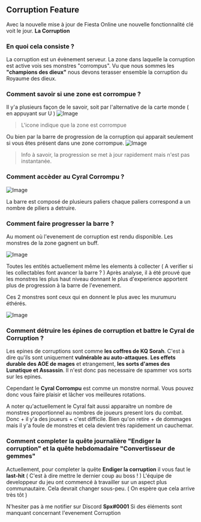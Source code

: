 ## Corruption Feature

Avec la nouvelle mise à jour de Fiesta Online une nouvelle fonctionnalité clé voit le jour.
**La Corruption**

### En quoi cela consiste ?

La corruption est un évènement serveur. La zone dans laquelle la corruption est active vois ses monstres "corrompus".
Vu que nous sommes les **"champions des dieux"** nous devons terasser ensemble la corruption du Royaume des dieux.

### Comment savoir si une zone est corrompue ?

Il y'a plusieurs façon de le savoir, soit par l'alternative de la carte monde ( en appuyant sur U )
![Image](https://i.imgur.com/4zz2714.png)
> L'icone indique que la zone est corrompue 

Ou bien par la barre de progression de la corruption qui apparait seulement si vous êtes présent dans une zone corrompue.
![Image](https://i.imgur.com/1JHGT7Z.png)
> Info à savoir, la progression se met à jour rapidement mais n'est pas instantanée.


### Comment accèder au Cyral Corrompu ?

![Image](https://i.imgur.com/cXeuSdu.png)

La barre est composé de plusieurs paliers chaque paliers correspond a un nombre de piliers a detruire.


### Comment faire progresser la barre ?

Au moment où l'evenement de corruption est rendu disponible. Les monstres de la zone gagnent un buff.

![Image](https://i.imgur.com/jK1XWZd.png)

Toutes les entités actuellement même les elements à collecter ( A verifier si les collectables font avancer la barre ? )
Après analyse, il à été prouvé que les monstres les plus haut niveau donnant le plus d'experience apportent plus de progression à la barre de l'evenement.

Ces 2 monstres sont ceux qui en donnent le plus avec les murumuru éthérés.

![Image](https://i.imgur.com/GxQ5q88.png)


### Comment détruire les épines de corruption et battre le Cyral de Corruption ?

Les epines de corruptions sont comme **les coffres de KQ Sorah**. C'est à dire qu'ils sont uniquement **vulnérable au auto-attaques**. **Les effets durable des AOE de mages** et etrangement, **les sorts d'ames des Lunatique et Assassin**. Il n'est donc pas necessaire de spammer vos sorts sur les epines.

Cependant le **Cyral Corrompu** est comme un monstre normal. Vous pouvez donc vous faire plaisir et lâcher vos meilleures rotations.

A noter qu'actuellement le Cyral fait aussi apparaitre un nombre de monstres proportionnel au nombres de joueurs present lors du combat. Donc + il y'a des joueurs + c'est difficile. Bien qu'on retire + de dommages mais il y'a foule de monstres et cela devient très rapidement un cauchemar.


### Comment completer la quête journalière "Endiger la corruption" et la quête hebdomadaire "Convertisseur de gemmes"

Actuellement, pour completer la quête **Endiger la corruption** il vous faut le **last-hit** ( C'est à dire mettre le dernier coup au boss ! )
L'équipe de developpeur du jeu ont commencé à travailler sur un aspect plus communautaire. Cela devrait changer sous-peu. ( On espère que cela arrive très tôt )


N'hesiter pas à me notifier sur Discord **Spx#0001**
Si des éléments sont manquant concernant l'evenement Corruption

